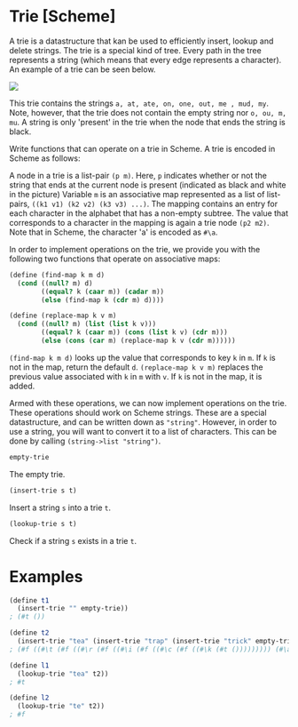 # Trie [Scheme]

A trie is a datastructure that kan be used to efficiently insert, lookup and delete strings.
The trie is a special kind of tree. Every path in the tree represents a string (which means that every edge represents a character).
An example of a trie can be seen below.

![](http://quinnftw.com/assets/images/trie.jpg)

This trie contains the strings `a, at, ate, on, one, out, me , mud, my`.
Note, however, that the trie does not contain the empty string nor `o, ou, m, mu`.
A string is only 'present' in the trie when the node that ends the string is black.

Write functions that can operate on a trie in Scheme.
A trie is encoded in Scheme as follows:

A node in a trie is a list-pair `(p m)`.
Here, `p` indicates whether or not the string that ends at the current node is present (indicated as black and white in the picture)
Variable `m` is an associative map represented as a list of list-pairs, `((k1 v1) (k2 v2) (k3 v3) ...)`.
The mapping contains an entry for each character in the alphabet that has a non-empty subtree.
The value that corresponds to a character in the mapping is again a trie node `(p2 m2)`.
Note that in Scheme, the character 'a' is encoded as `#\a`.

In order to implement operations on the trie, we provide you with the following two functions that operate on associative maps:

```scheme
(define (find-map k m d)
  (cond ((null? m) d)
        ((equal? k (caar m)) (cadar m))
        (else (find-map k (cdr m) d))))

(define (replace-map k v m)
  (cond ((null? m) (list (list k v)))
        ((equal? k (caar m)) (cons (list k v) (cdr m)))
        (else (cons (car m) (replace-map k v (cdr m))))))
```

`(find-map k m d)` looks up the value that corresponds to key `k` in `m`. If `k` is not in the map, return the default `d`.
`(replace-map k v m)` replaces the previous value associated with `k` in `m` with `v`. If `k` is not in the map, it is added.

Armed with these operations, we can now implement operations on the trie. These operations should work on Scheme strings.
These are a special datastructure, and can be written down as `"string"`.
However, in order to use a string, you will want to convert it to a list of characters.
This can be done by calling `(string->list "string")`.

```scheme
empty-trie
```
The empty trie.

```scheme
(insert-trie s t)
```
Insert a string `s` into a trie `t`.

```scheme
(lookup-trie s t)
```
Check if a string `s` exists in a trie `t`.

# Examples
```scheme
(define t1
  (insert-trie "" empty-trie))
; (#t ())

(define t2
  (insert-trie "tea" (insert-trie "trap" (insert-trie "trick" empty-trie))))
; (#f ((#\t (#f ((#\r (#f ((#\i (#f ((#\c (#f ((#\k (#t ())))))))) (#\a (#f ((#\p (#t ())))))))) (#\e (#f ((#\a (#t ()))))))))))

(define l1
  (lookup-trie "tea" t2))
; #t

(define l2
  (lookup-trie "te" t2))
; #f
```
